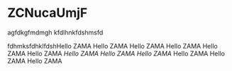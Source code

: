 # ZCNucaUmjF
agfdkgfmdmgh
kfdlhnkfdshmsfd


fdhmksfdhklfdshHello ZAMA
Hello ZAMA
Hello ZAMA
Hello ZAMA
Hello ZAMA
Hello ZAMA
*Hello ZAMA*
*Hello ZAMA*
*Hello ZAMA*
Hello ZAMA
Hello ZAMA
Hello ZAMA
